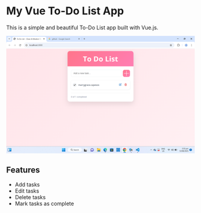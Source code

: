 # My Vue To-Do List App

This is a simple and beautiful To-Do List app built with Vue.js.

![To-Do List Screenshot](https://raw.githubusercontent.com/marrygrace162/my-vue-app/main/src/assets/todo.png)

## Features
- Add tasks
- Edit tasks
- Delete tasks
- Mark tasks as complete
